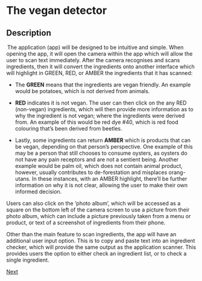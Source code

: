 # The vegan detector

## Description

 The application (app) will be designed to be intuitive and simple. When opening the app, it will open the camera within the app which will allow the user to scan text immediately. After the camera recognises and scans ingredients, then it will convert the ingredients onto another interface which will highlight in GREEN, RED, or AMBER the ingredients that it has scanned: 

- The **GREEN** means that the ingredients are vegan friendly. An example would be potatoes, which is not derived from animals. 

- **RED** indicates it is not vegan. The user can then click on the any RED (non-vegan) ingredients, which will then provide more information as to why the ingredient is not vegan; where the ingredients were derived from. An example of this would be red dye #40, which is red food colouring that’s been derived from beetles. 

- Lastly, some ingredients can return **AMBER** which is products that can be vegan, depending on that person’s perspective. One example of this may be a person that still chooses to consume oysters, as oysters do not have any pain receptors and are not a sentient being. Another example would be palm oil, which does not contain animal product, however, usually contributes to de-forestation and misplaces orang-utans. In these instances, with an AMBER highlight, there’ll be further information on why it is not clear, allowing the user to make their own informed decision. 
  

Users can also click on the ‘photo album’, which will be accessed as a square on the bottom left of the camera screen to use a picture from their photo album, which can include a picture previously taken from a menu or product, or text of a screenshot of ingredients from their phone. 

Other than the main feature to scan ingredients, the app will have an additional user input option. This is to copy and paste text into an ingredient checker, which will provide the same output as the application scanner. This provides users the option to either check an ingredient list, or to check a single ingredient. 

[Next](/project/tools-and-technologies.html)

